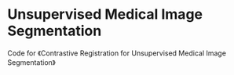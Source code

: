 # Unsupervised Medical Image Segmentation
Code for 《Contrastive Registration for Unsupervised Medical Image Segmentation》

